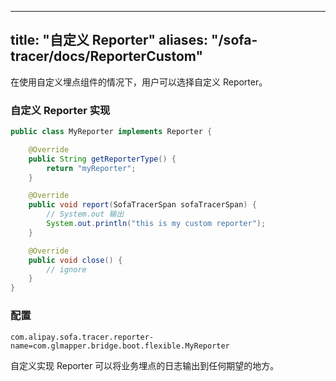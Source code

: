 
---
title: "自定义 Reporter"
aliases: "/sofa-tracer/docs/ReporterCustom"
---
在使用自定义埋点组件的情况下，用户可以选择自定义 Reporter。

### 自定义 Reporter 实现

```java
public class MyReporter implements Reporter {

    @Override
    public String getReporterType() {
        return "myReporter";
    }

    @Override
    public void report(SofaTracerSpan sofaTracerSpan) {
        // System.out 输出
        System.out.println("this is my custom reporter");
    }

    @Override
    public void close() {
        // ignore
    }
}
```

### 配置

```properties
com.alipay.sofa.tracer.reporter-name=com.glmapper.bridge.boot.flexible.MyReporter
```

自定义实现 Reporter 可以将业务埋点的日志输出到任何期望的地方。
